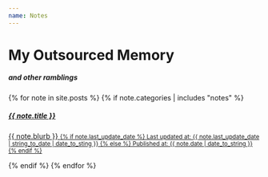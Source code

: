 ```yaml
---
name: Notes
---
```

# My Outsourced Memory
##### _and other ramblings_

<div class="d-flex flex-column mx-2">
  {% for note in site.posts %}
  {% if note.categories | includes "notes" %}
<a href="{{ note.url }}" class="link-underline link-underline-opacity-0" target="_top">
  <div class="card mb-3 p-0" >
    <div class="row g-0 p-0 m-0">
      <div class="col-md-8">
        <div class="card-body">
          <h5 class="card-title">{{ note.title }}</h5>
          <p class="card-text">{{ note.blurb }}
            <small class="text-body-secondary">
              {% if note.last_update_date %}
              Last updated at: {{ note.last_update_date | string_to_date | date_to_sting }}
              {% else %}
              Published at: {{ note.date | date_to_string }}
              {% endif %}
            </small>
          </p>
        </div>
      </div>
    </div>
  </div>
  </a>
  {% endif %}
  {% endfor %}
</div>
